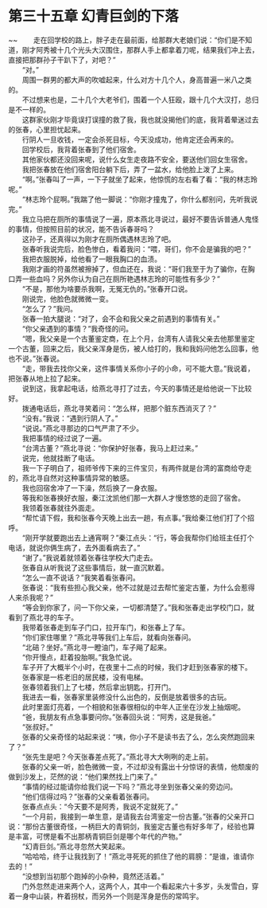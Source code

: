 # 第三十五章 幻青巨剑的下落

~~
            　　走在回学校的路上，胖子走在最前面，给那群大老娘们说：“你们是不知道，刚才阿秀被十几个光头大汉围住，那群人手上都拿着刀呢，结果我们冲上去，直接把那群孙子干趴下了，对吧？”<br>　　“对。”<br>　　周围一群男的都大声的吹嘘起来，什么对方十几个人，身高普遍一米八之类的。<br>　　不过想来也是，二十几个大老爷们，围着一个人狂殴，跟十几个大汉打，总归是不一样的。<br>　　这群家伙刚才毕竟误打误撞的救了我，我也就没揭他们的底，我背着晕迷过去的张春，心里担忧起来。<br>　　行阴人一旦收钱，一定会杀死目标，今天没成功，他肯定还会再来的。<br>　　回学校后，我背着张春到了他们宿舍。<br>　　其他家伙都还没回来呢，说什么女生走夜路不安全，要送他们回女生宿舍。<br>　　我把张春放在他们宿舍阳台躺下后，弄了一盆水，给他脸上泼了上来。<br>　　“啊。”张春叫了一声，一下子就坐了起来，他惊慌的左右看了看：“我的林志玲呢。”<br>　　“林志玲个屁啊。”我踹了他一脚说：“你刚才撞鬼了，你什么都别问，先听我说完。”<br>　　我立马把在厕所的事情说了一遍，原本燕北寻说过，最好不要告诉普通人鬼怪的事情，但按照目前的状况，能不告诉春哥吗？<br>　　这孙子，还真得以为刚才在厕所偶遇林志玲了吧。<br>　　张春听我说完后，脸色惨白，看着我问：“喂，哥们，你不会是骗我的吧？”<br>　　我把衣服脱掉，给他看了一眼我胸口的血渍。<br>　　我刚才画的符虽然被擦掉了，但血还在，我说：“哥们我至于为了骗你，在胸口弄一些血吗？另外你认为自己在厕所艳遇林志玲的可能性有多少？”<br>　　“不是，那他为啥要杀我啊，无冤无仇的。”张春开口说。<br>　　刚说完，他脸色就微微一变。<br>　　“怎么了？”我问。<br>　　张春一拍大腿说：“对了，会不会和我父亲之前遇到的事情有关。”<br>　　“你父亲遇到的事情？”我奇怪的问。<br>　　“嗯，我父亲是一个古董鉴定商，在上个月，台湾有人请我父亲去他那里鉴定一个古董，回来之后，我父亲浑身是伤，被人给打的，我和我妈问他怎么回事，他也不说。”张春说。<br>　　“走，带我去找你父亲，这件事情关系你小子的小命，可不能大意。”我说着，把张春从地上拉了起来。<br>　　说到这，我拿起电话，给燕北寻打了过去，今天的事情还是给他说一下比较好。<br>　　拨通电话后，燕北寻笑着问：“怎么样，把那个脏东西消灭了？”<br>　　“没有。”我说：“遇到行阴人了。”<br>　　“说说。”燕北寻那边的口气严肃了不少。<br>　　我把事情的经过说了一遍。<br>　　“台湾古董？”燕北寻说：“你保护好张春，我马上赶过来。”<br>　　说完，他就挂断了电话。<br>　　我一下子明白了，祖师爷传下来的三件宝贝，有两件就是台湾的富商给夺走的，燕北寻自然对这种事情异常的敏感。<br>　　我也回宿舍冲了一下澡，然后换了一身衣服。<br>　　等我和张春换好衣服，秦江沈凯他们那一大群人才慢悠悠的走回了宿舍。<br>　　我领着张春就往外面走。<br>　　“帮忙请下假，我和张春今天晚上出去一趟，有点事。”我给秦江他们打了个招呼。<br>　　“刚开学就要跑出去上通宵啊？”秦江点头：“行，等会我帮你们给班主任打个电话，就说你俩生病了，去外面看病去了。”<br>　　“谢了。”我说着就领着张春往学校大门走去。<br>　　张春自从听我说了这些事情后，就一直沉默着。<br>　　“怎么一直不说话？”我笑着看张春问。<br>　　张春说：“我有些担心我父亲，他不过就是过去帮忙鉴定古董，为什么会惹得人来杀我呢？”<br>　　“等会到你家了，问一下你父亲，一切都清楚了。”我和张春走出学校门口，就看到了燕北寻的车子。<br>　　我带着张春走到车子门口，拉开车门，和张春上了车。<br>　　“你们家住哪里？”燕北寻等我们上车后，就看向张春问。<br>　　“北碚？坐好。”燕北寻一瞪油门，车子飚了起来。<br>　　“你开慢点，赶着投胎啊。”我急忙说。<br>　　车子开了大概半个小时，在夜里十二点的时候，我们才赶到张春家的楼下。<br>　　张春家是一栋老旧的居民楼，没有电梯。<br>　　张春领着我们上了七楼，然后拿出钥匙，打开门。<br>　　我进去一看，张春家里装修没什么出色的，反倒是放着很多的古玩。<br>　　此时里面灯亮着，一个相貌和张春很相似的中年人正坐在沙发上抽烟呢。<br>　　“爸，我朋友有点急事要问你。”张春回头说：“阿秀，这是我爸。”<br>　　“张叔好。”<br>　　张春的父亲奇怪的站起来说：“咦，你小子不是读书去了么，怎么突然跑回来了？”<br>　　“张先生是吧？今天张春差点死了。”燕北寻大大咧咧的走上前。<br>　　张春的父亲一听，脸色微微一变，不过却没有露出十分惊讶的表情，他颓废的做到沙发上，茫然的说：“他们果然找上门来了。”<br>　　“事情的经过能请你给我们说一下吗？”燕北寻坐到张春父亲的旁边问。<br>　　“他们信得过吗？”张春的父亲看着张春问。<br>　　张春点点头：“今天要不是阿秀，我说不定就死了。”<br>　　“一个月前，我接到一单生意，是请我去台湾鉴定一份古董。”张春的父亲开口说：“那份古董很奇怪，一柄巨大的青铜剑，我鉴定古董也有好多年了，经验也算是丰富，可愣是看不出那柄青铜巨剑是哪个年代的产物。”<br>　　“幻青巨剑。”燕北寻忽然大笑起来。<br>　　“哈哈哈，终于让我找到了！”燕北寻死死的抓住了他的肩膀：“是谁，谁请你去的！”<br>　　“没想到当初那个跑掉的小杂种，竟然还活着。”<br>　　门外忽然走进来两个人，这两个人，其中一个看起来六十多岁，头发雪白，穿着一身中山装，杵着拐杖，而另外一个则是浑身是伤的常鸣宇。<br>　　
	